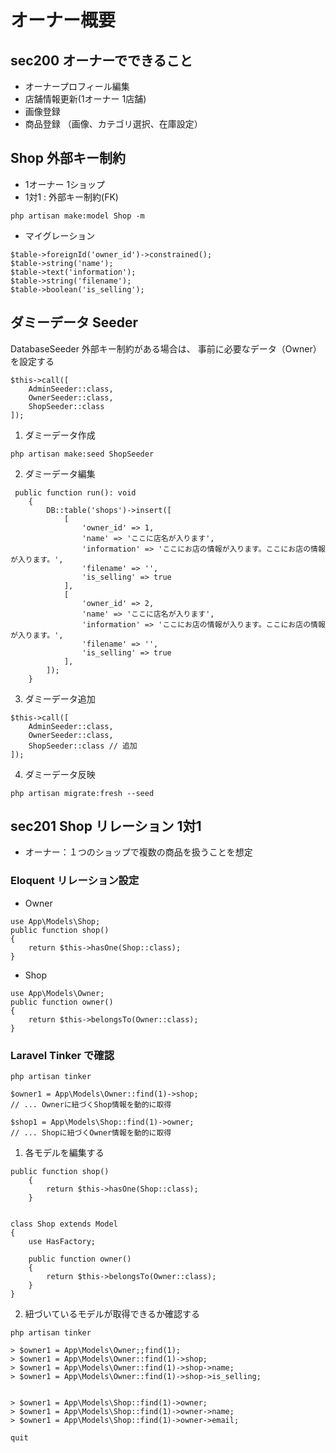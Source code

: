 # オーナー概要
## sec200 オーナーでできること
- オーナープロフィール編集
- 店舗情報更新(1オーナー 1店舗)
- 画像登録
- 商品登録
（画像、カテゴリ選択、在庫設定）

## Shop 外部キー制約
- 1オーナー 1ショップ
- 1対1 : 外部キー制約(FK)

```
php artisan make:model Shop -m
```

- マイグレーション
```
$table->foreignId('owner_id')->constrained();
$table->string('name');
$table->text('information');
$table->string('filename');
$table->boolean('is_selling');
```

## ダミーデータ Seeder
DatabaseSeeder
外部キー制約がある場合は、
事前に必要なデータ（Owner）を設定する

```
$this->call([
    AdminSeeder::class,
    OwnerSeeder::class,
    ShopSeeder::class
]);
```

1. ダミーデータ作成
```
php artisan make:seed ShopSeeder
```

2. ダミーデータ編集
```php:umarche/database/seeders/ShopSeeder.php
 public function run(): void
    {
        DB::table('shops')->insert([
            [
                'owner_id' => 1,
                'name' => 'ここに店名が入ります',
                'information' => 'ここにお店の情報が入ります。ここにお店の情報が入ります。',
                'filename' => '',
                'is_selling' => true
            ],
            [
                'owner_id' => 2,
                'name' => 'ここに店名が入ります',
                'information' => 'ここにお店の情報が入ります。ここにお店の情報が入ります。',
                'filename' => '',
                'is_selling' => true
            ],
        ]);
    }
```

3. ダミーデータ追加
```php:umarche/database/seeders/DatabaseSeeder.php
$this->call([
    AdminSeeder::class,
    OwnerSeeder::class,
    ShopSeeder::class // 追加
]);
```

4. ダミーデータ反映
```
php artisan migrate:fresh --seed
```

## sec201 Shop リレーション 1対1
- オーナー：１つのショップで複数の商品を扱うことを想定

### Eloquent リレーション設定
- Owner
```
use App\Models\Shop;
public function shop()
{
    return $this->hasOne(Shop::class);
}
```

- Shop
```
use App\Models\Owner;
public function owner()
{
    return $this->belongsTo(Owner::class);
}
```

### Laravel Tinker で確認
```
php artisan tinker
```

```
$owner1 = App\Models\Owner::find(1)->shop;
// ... Ownerに紐づくShop情報を動的に取得
```

```
$shop1 = App\Models\Shop::find(1)->owner;
// ... Shopに紐づくOwner情報を動的に取得
```

1. 各モデルを編集する

```php:app/Models/Owner.php
public function shop()
    {
        return $this->hasOne(Shop::class);
    }
```

```php:app/Models/Owner.php

```

```php:app/Models/Shop.php
class Shop extends Model
{
    use HasFactory;

    public function owner()
    {
        return $this->belongsTo(Owner::class);
    }
}
```

2. 紐づいているモデルが取得できるか確認する

```
php artisan tinker
```

```
> $owner1 = App\Models\Owner;;find(1);
> $owner1 = App\Models\Owner::find(1)->shop;
> $owner1 = App\Models\Owner::find(1)->shop->name;
> $owner1 = App\Models\Owner::find(1)->shop->is_selling;


> $owner1 = App\Models\Shop::find(1)->owner; 
> $owner1 = App\Models\Shop::find(1)->owner->name; 
> $owner1 = App\Models\Shop::find(1)->owner->email;  

quit
```

